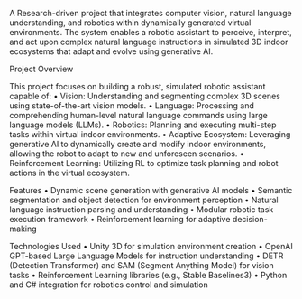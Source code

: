 A Research-driven project that integrates computer vision, natural language understanding, and robotics within dynamically generated virtual environments. The system enables a robotic assistant to perceive, interpret, and act upon complex natural language instructions in simulated 3D indoor ecosystems that adapt and evolve using generative AI.

Project Overview

This project focuses on building a robust, simulated robotic assistant capable of:
	•	Vision: Understanding and segmenting complex 3D scenes using state-of-the-art vision models.
	•	Language: Processing and comprehending human-level natural language commands using large language models (LLMs).
	•	Robotics: Planning and executing multi-step tasks within virtual indoor environments.
	•	Adaptive Ecosystem: Leveraging generative AI to dynamically create and modify indoor environments, allowing the robot to adapt to new and unforeseen scenarios.
	•	Reinforcement Learning: Utilizing RL to optimize task planning and robot actions in the virtual ecosystem.

Features
	•	Dynamic scene generation with generative AI models
	•	Semantic segmentation and object detection for environment perception
	•	Natural language instruction parsing and understanding
	•	Modular robotic task execution framework
	•	Reinforcement learning for adaptive decision-making

Technologies Used
	•	Unity 3D for simulation environment creation
	•	OpenAI GPT-based Large Language Models for instruction understanding
	•	DETR (Detection Transformer) and SAM (Segment Anything Model) for vision tasks
	•	Reinforcement Learning libraries (e.g., Stable Baselines3)
	•	Python and C# integration for robotics control and simulation
